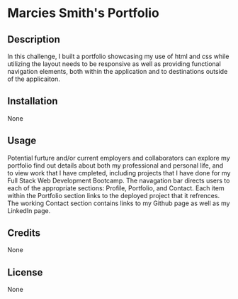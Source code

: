 # Marcies Smith's Portfolio

## Description

In this challenge, I built a portfolio showcasing my use of html and css while utilizing the layout needs to be responsive as well as providing functional navigation elements, both within the application and to destinations outside of the applicaiton. 

## Installation

None

## Usage

Potential furture and/or current employers and collaborators can explore my portfolio find out details about both my professional and personal life, and to view work that I have cmpleted, including projects that I have done for my Full Stack Web Development Bootcamp. The navagation bar directs users to each of the appropriate sections: Profile, Portfolio, and Contact. Each item within the Portfolio section links to the deployed project that it refrences. The working Contact section contains links to my Github page as well as my LinkedIn page.  

## Credits

None

## License

None